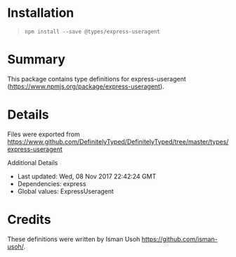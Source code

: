 # Installation
> `npm install --save @types/express-useragent`

# Summary
This package contains type definitions for express-useragent (https://www.npmjs.org/package/express-useragent).

# Details
Files were exported from https://www.github.com/DefinitelyTyped/DefinitelyTyped/tree/master/types/express-useragent

Additional Details
 * Last updated: Wed, 08 Nov 2017 22:42:24 GMT
 * Dependencies: express
 * Global values: ExpressUseragent

# Credits
These definitions were written by Isman Usoh <https://github.com/isman-usoh/>.
